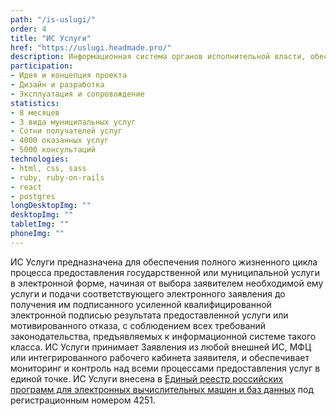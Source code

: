 ```yaml
---
path: "/is-uslugi/"
order: 4
title: "ИС Услуги"
href: "https://uslugi.headmade.pro/"
description: Информационная система органов исполнительной власти, обеспечивающая автоматизацию административных процедур по предоставлению государственных и муниципальных услуг, зарегистрированная в Едином реестре российских программ для электронных вычислительных машин и баз данных, на примере Портала муниципальных услуг г.Казань
participation:
- Идея и концепция проекта
- Дизайн и разработка
- Эксплуатация и сопровождение
statistics:
- 8 месяцев
- 3 вида муниципальных услуг
- Сотни получателей услуг
- 4000 оказанных услуг
- 5000 консультаций
technologies:
- html, css, sass
- ruby, ruby-on-rails
- react
- postgres
longDesktopImg: ""
desktopImg: ""
tabletImg: ""
phoneImg: ""
---
```


ИС Услуги предназначена для обеспечения полного жизненного цикла процесса предоставления государственной или муниципальной услуги в электронной форме, начиная от выбора заявителем необходимой ему услуги и подачи соответствующего электронного заявления до получения им подписанного усиленной квалифицированной электронной подписью результата предоставленной услуги или мотивированного отказа, с соблюдением всех требований законодательства, предъявляемых к информационной системе такого класса. ИС Услуги принимает Заявления из любой внешней ИС, МФЦ или интегрированного рабочего кабинета заявителя, и обеспечивает мониторинг и контроль над всеми процессами предоставления услуг в единой точке. ИС Услуги внесена в <a href="https://reestr.minsvyaz.ru/reestr/125814/">Единый реестр российских программ для электронных вычислительных машин и баз данных</a> под регистрационным номером 4251.

